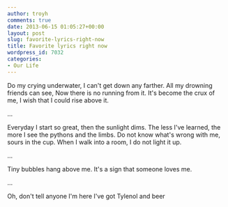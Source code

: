 ```yaml
---
author: troyh
comments: true
date: 2013-06-15 01:05:27+00:00
layout: post
slug: favorite-lyrics-right-now
title: Favorite lyrics right now
wordpress_id: 7032
categories:
- Our Life
---
```


Do my crying underwater,
I can't get down any farther.
All my drowning friends can see,
Now there is no running from it.
It's become the crux of me,
I wish that I could rise above it.

…

Everyday I start so great,
then the sunlight dims.
The less I've learned, the more I see
the pythons and the limbs.
Do not know what's wrong with me,
sours in the cup.
When I walk into a room,
I do not light it up.

...

Tiny bubbles hang above me.
It's a sign that someone loves me.

…

Oh, don't tell anyone I'm here
I've got Tylenol and beer
